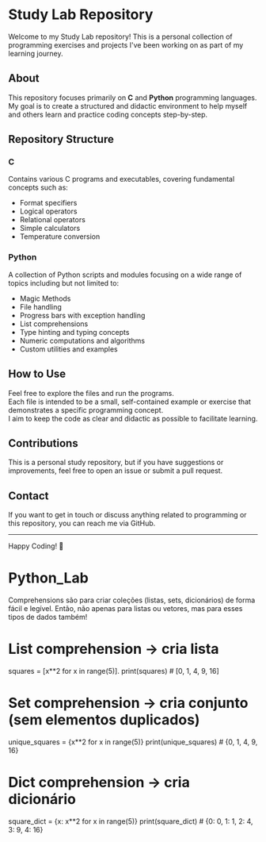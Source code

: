# Study Lab Repository

Welcome to my Study Lab repository! This is a personal collection of programming exercises and projects I've been working on as part of my learning journey.

## About

This repository focuses primarily on **C** and **Python** programming languages.  
My goal is to create a structured and didactic environment to help myself and others learn and practice coding concepts step-by-step.

## Repository Structure

### C
Contains various C programs and executables, covering fundamental concepts such as:
- Format specifiers
- Logical operators
- Relational operators
- Simple calculators
- Temperature conversion

### Python
A collection of Python scripts and modules focusing on a wide range of topics including but not limited to:
- Magic Methods
- File handling
- Progress bars with exception handling
- List comprehensions
- Type hinting and typing concepts
- Numeric computations and algorithms
- Custom utilities and examples

## How to Use

Feel free to explore the files and run the programs.  
Each file is intended to be a small, self-contained example or exercise that demonstrates a specific programming concept.  
I aim to keep the code as clear and didactic as possible to facilitate learning.

## Contributions

This is a personal study repository, but if you have suggestions or improvements, feel free to open an issue or submit a pull request.

## Contact

If you want to get in touch or discuss anything related to programming or this repository, you can reach me via GitHub.

---

Happy Coding! 🚀 


# Python_Lab

Comprehensions são para criar coleções (listas, sets, dicionários) de forma fácil e legível. Então, não apenas para listas ou vetores, mas para esses tipos de dados também!

# List comprehension → cria lista
squares = [x**2 for x in range(5)].
print(squares)  # [0, 1, 4, 9, 16]

# Set comprehension → cria conjunto (sem elementos duplicados)
unique_squares = {x**2 for x in range(5)}
print(unique_squares)  # {0, 1, 4, 9, 16}

# Dict comprehension → cria dicionário
square_dict = {x: x**2 for x in range(5)}
print(square_dict)  # {0: 0, 1: 1, 2: 4, 3: 9, 4: 16}
